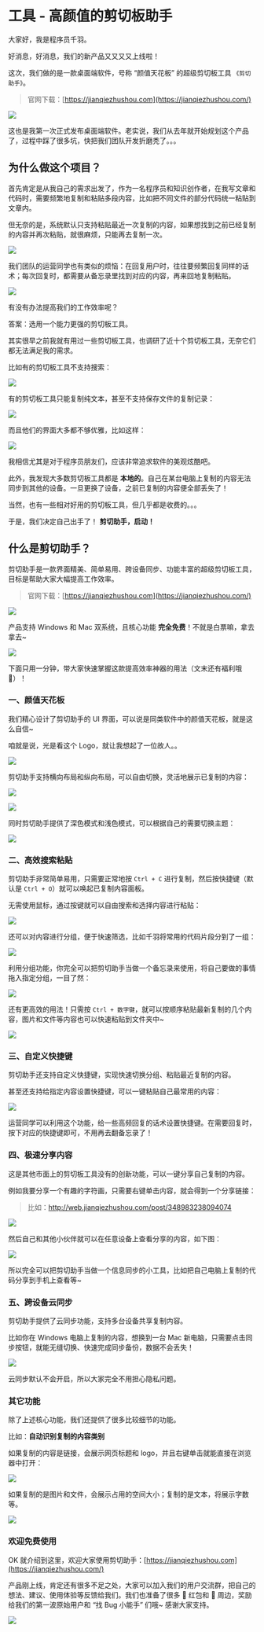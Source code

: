 # 工具 - 高颜值的剪切板助手

大家好，我是程序员千羽。

好消息，好消息，我们的新产品又又又又上线啦！

这次，我们做的是一款桌面端软件，号称 “颜值天花板” 的超级剪切板工具 `《剪切助手》`。

> 官网下载：[https://jianqiezhushou.com](https://jianqiezhushou.com/)

![](https://pic.yupi.icu/1/1713409268242-4c2f1edd-7d80-4d04-8f05-0a553f3ee12a.png)



这也是我第一次正式发布桌面端软件。老实说，我们从去年就开始规划这个产品了，过程中踩了很多坑，快把我们团队开发折磨秃了。。。



## 为什么做这个项目？

首先肯定是从我自己的需求出发了，作为一名程序员和知识创作者，在我写文章和代码时，需要频繁地复制和粘贴多段内容，比如把不同文件的部分代码统一粘贴到文章内。

但无奈的是，系统默认只支持粘贴最近一次复制的内容，如果想找到之前已经复制的内容并再次粘贴，就很麻烦，只能再去复制一次。

![](https://pic.yupi.icu/1/1713416385991-eb2223b9-88cc-4342-b871-0f957c2ad8d0.gif)

我们团队的运营同学也有类似的烦恼：在回复用户时，往往要频繁回复同样的话术；每次回复时，都需要从备忘录里找到对应的内容，再来回地复制粘贴。

![](https://pic.yupi.icu/1/1713417097466-d12e4309-1f96-4915-8f92-92fdb682d464.gif)

有没有办法提高我们的工作效率呢？

答案：选用一个能力更强的剪切板工具。



其实很早之前我就有用过一些剪切板工具，也调研了近十个剪切板工具，无奈它们都无法满足我的需求。

比如有的剪切板工具不支持搜索：

![](https://pic.yupi.icu/1/1712630529534-e9b3ae7f-fdc2-4a96-9e3a-35bbe3bf4705.png)



有的剪切板工具只能复制纯文本，甚至不支持保存文件的复制记录：

![](https://pic.yupi.icu/1/1712632112480-4ef3d96a-30ad-4451-b458-d065b4a8d099.png)



而且他们的界面大多都不够优雅，比如这样：

![](https://pic.yupi.icu/1/1713410231149-602d7673-1971-4a42-8ecc-9c85893b6073.png)



我相信尤其是对于程序员朋友们，应该非常追求软件的美观炫酷吧。

此外，我发现大多数剪切板工具都是 **本地的**。自己在某台电脑上复制的内容无法同步到其他的设备。一旦更换了设备，之前已复制的内容便全部丢失了！

当然，也有一些相对好用的剪切板工具，但几乎都是收费的。。。

于是，我们决定自己出手了！ **剪切助手，启动！**



## 什么是剪切助手？

剪切助手是一款界面精美、简单易用、跨设备同步、功能丰富的超级剪切板工具，目标是帮助大家大幅提高工作效率。

> 官网下载：[https://jianqiezhushou.com](https://jianqiezhushou.com/)

![](https://pic.yupi.icu/1/1713411132983-066edaac-17e1-4aeb-902f-a0d0bc2e2a75.png)



产品支持 Windows 和 Mac 双系统，且核心功能 **完全免费**！不就是白票嘛，拿去拿去~

![](https://pic.yupi.icu/1/1713410772603-7e592934-bc29-49ac-a91f-7c7520d58584.png)



下面只用一分钟，带大家快速掌握这款提高效率神器的用法（文末还有福利哦 🎁）！



### 一、颜值天花板

我们精心设计了剪切助手的 UI 界面，可以说是同类软件中的颜值天花板，就是这么自信~

咱就是说，光是看这个 Logo，就让我想起了一位故人。。

![](https://pic.yupi.icu/1/1712573250998-5f2b3ede-30dc-4baa-b1cd-62ef2ddc7cd7.png)



剪切助手支持横向布局和纵向布局，可以自由切换，灵活地展示已复制的内容：

![](https://pic.yupi.icu/1/1712632997742-76c75db3-5636-4709-88fd-47f0fb688034-20240418132647846.png)

![](https://pic.yupi.icu/1/1712575500228-ef068c26-a873-4957-b734-fafb36a580e9.png)



同时剪切助手提供了深色模式和浅色模式，可以根据自己的需要切换主题：

![](https://pic.yupi.icu/1/1712575739455-862a167e-4280-4d9d-a396-364ff0cb66fd.png)



### 二、高效搜索粘贴

剪切助手非常简单易用，只需要正常地按 `Ctrl + C` 进行复制，然后按快捷键（默认是 `Ctrl + O`）就可以唤起已复制内容面板。

无需使用鼠标，通过按键就可以自由搜索和选择内容进行粘贴：

![](https://pic.yupi.icu/1/1712643297334-792ddd3d-cabe-4e30-8f89-0cfd67c7f248.png)



还可以对内容进行分组，便于快速筛选，比如千羽将常用的代码片段分到了一组：

![](https://pic.yupi.icu/1/1713415283996-519e13e9-b867-4f9a-b74f-7e7f8937c348.png)



利用分组功能，你完全可以把剪切助手当做一个备忘录来使用，将自己要做的事情拖入指定分组，一目了然：

![](https://pic.yupi.icu/1/1713417204516-b434ed8f-ccce-4c4f-94a2-97419ab8b691.png)



还有更高效的用法！只需按 `Ctrl + 数字键`，就可以按顺序粘贴最新复制的几个内容，图片和文件等内容也可以快速粘贴到文件夹中~

![](https://pic.yupi.icu/1/1712814806558-0d9c7546-bcc6-4897-a072-35275bb69a15.gif)



### 三、自定义快捷键

剪切助手还支持自定义快捷键，实现快速切换分组、粘贴最近复制的内容。

甚至还支持给指定内容设置快捷键，可以一键粘贴自己最常用的内容：

![](https://pic.yupi.icu/1/1712576413168-7e2614bb-e180-4cec-b442-46dbfff5f31a.png)



运营同学可以利用这个功能，给一些高频回复的话术设置快捷键。在需要回复时，按下对应的快捷键即可，不用再去翻备忘录了！



### 四、极速分享内容

这是其他市面上的剪切板工具没有的创新功能，可以一键分享自己复制的内容。

例如我要分享一个有趣的字符画，只需要右键单击内容，就会得到一个分享链接：

> 比如：http://web.jianqiezhushou.com/post/348983238094074

![](https://pic.yupi.icu/1/1712576116576-c34dfd98-19ce-40b7-b25b-4c2f13fd41c6.png)



然后自己和其他小伙伴就可以在任意设备上查看分享的内容，如下图：

![](https://pic.yupi.icu/1/1713416065657-0adddd2c-242c-47ad-8929-83c7f65ce45a.png)



所以完全可以把剪切助手当做一个信息同步的小工具，比如把自己电脑上复制的代码分享到手机上查看等~



### 五、跨设备云同步

剪切助手提供了云同步功能，支持多台设备共享复制内容。

比如你在 Windows 电脑上复制的内容，想换到一台 Mac 新电脑，只需要点击同步按钮，就能无缝切换、快速完成同步备份，数据不会丢失！

![](https://pic.yupi.icu/1/1712576546395-c47fb4ee-98fd-45ff-b0bd-3fa42dc3a1d9.png)

云同步默认不会开启，所以大家完全不用担心隐私问题。



### 其它功能

除了上述核心功能，我们还提供了很多比较细节的功能。

比如：**自动识别复制的内容类别**

如果复制的内容是链接，会展示网页标题和 logo，并且右键单击就能直接在浏览器中打开：

![](https://pic.yupi.icu/1/1713416598726-d857bbd7-84b4-4148-9ad3-225412926af6.png)



如果复制的是图片和文件，会展示占用的空间大小；复制的是文本，将展示字数等。

![](https://pic.yupi.icu/1/1713416668587-36a5c786-870c-4525-9640-cd5c42088887.png)



### 欢迎免费使用

OK 就介绍到这里，欢迎大家使用剪切助手：[https://jianqiezhushou.com](https://jianqiezhushou.com/)

产品刚上线，肯定还有很多不足之处，大家可以加入我们的用户交流群，把自己的想法、建议、使用体验等反馈给我们。我们也准备了很多 🧧 红包和 🎁 周边，奖励给我们的第一波原始用户和 “找 Bug 小能手” 们哦~ 感谢大家支持。

![](https://pic.yupi.icu/1/1713417965952-01999197-2196-442d-966e-1f01c45d7530.png)
